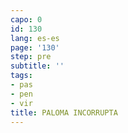 ```yaml
---
capo: 0
id: 130
lang: es-es
page: '130'
step: pre
subtitle: ''
tags:
- pas
- pen
- vir
title: PALOMA INCORRUPTA
---
```

